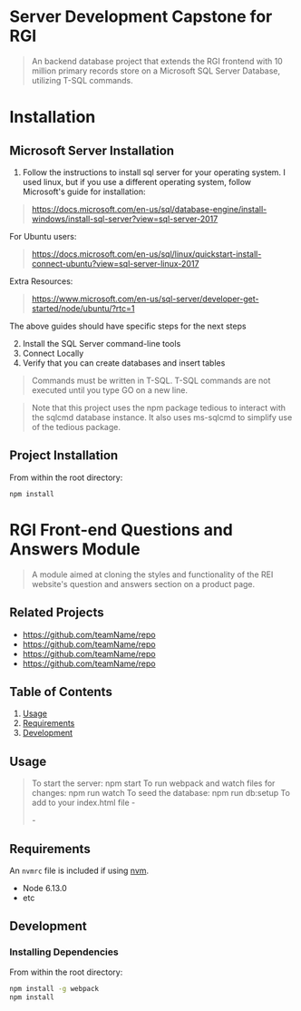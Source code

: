 # Server Development Capstone for RGI

> An backend database project that extends the RGI frontend with 10 million primary records store on a Microsoft SQL Server Database, utilizing T-SQL commands. 

# Installation

## Microsoft Server Installation
1. Follow the instructions to install sql server for your operating system. I used linux, but if you use a different operating system, follow Microsoft's guide for installation:
> https://docs.microsoft.com/en-us/sql/database-engine/install-windows/install-sql-server?view=sql-server-2017

For Ubuntu users:
> https://docs.microsoft.com/en-us/sql/linux/quickstart-install-connect-ubuntu?view=sql-server-linux-2017

Extra Resources:
> https://www.microsoft.com/en-us/sql-server/developer-get-started/node/ubuntu/?rtc=1

The above guides should have specific steps for the next steps

2. Install the SQL Server command-line tools
3. Connect Locally
4. Verify that you can create databases and insert tables
> Commands must be written in T-SQL. T-SQL commands are not executed until you type GO on a new line.

> Note that this project uses the npm package tedious to interact with the sqlcmd database instance. It also uses ms-sqlcmd to simplify use of the tedious package.

## Project Installation
From within the root directory:
```
npm install
```

# RGI Front-end Questions and Answers Module

> A module aimed at cloning the styles and functionality of the REI website's question and answers section on a product page.

## Related Projects

  - https://github.com/teamName/repo
  - https://github.com/teamName/repo
  - https://github.com/teamName/repo
  - https://github.com/teamName/repo

## Table of Contents

1. [Usage](#Usage)
1. [Requirements](#requirements)
1. [Development](#development)

## Usage

> To start the server: npm start
> To run webpack and watch files for changes: npm run watch
> To seed the database: npm run db:setup
> To add to your index.html file
    - <div id="questions"></div>
    - <script src="http://localhost:4000/bundle.js"></script>


## Requirements

An `nvmrc` file is included if using [nvm](https://github.com/creationix/nvm).

- Node 6.13.0
- etc

## Development

### Installing Dependencies

From within the root directory:

```sh
npm install -g webpack
npm install
```

